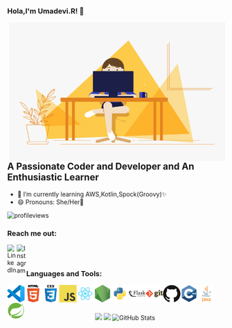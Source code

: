 ### Hola,I'm Umadevi.R! 👋

<img align="right" alt="GIF" src="https://github.com/Umadevi-R/Umadevi-R/blob/master/me.gif?raw=true" width="500" height="320" />


## A Passionate Coder and Developer and An Enthusiastic Learner
- 🌱 I’m currently learning AWS,Kotlin,Spock(Groovy)✨
- 😄 Pronouns: She/Her🤩

<img src="https://komarev.com/ghpvc/?username=Umadevi-R" alt="profileviews" />

### Reach me out:
[<img align="left" alt="LinkedIn" width="22px" src="https://cdn.jsdelivr.net/npm/simple-icons@v3/icons/linkedin.svg" />](https://www.linkedin.com/in/umadevi-r-11654b171/)
[<img align="left" alt="Instagram" width="22px" src="https://cdn.jsdelivr.net/npm/simple-icons@5.4.0/icons/instagram.svg" />](https://www.instagram.com/umadeviraajkumar/)

<br /><br/>

### Languages and Tools:
<div>
<img align="left" alt="Visual Studio Code" width="40px" src="https://raw.githubusercontent.com/github/explore/80688e429a7d4ef2fca1e82350fe8e3517d3494d/topics/visual-studio-code/visual-studio-code.png" />
<img align="left" alt="HTML5" width="40px" src="https://raw.githubusercontent.com/github/explore/80688e429a7d4ef2fca1e82350fe8e3517d3494d/topics/html/html.png" />
<img align="left" alt="CSS3" width="40px" src="https://raw.githubusercontent.com/github/explore/80688e429a7d4ef2fca1e82350fe8e3517d3494d/topics/css/css.png" />
<img align="left" alt="JavaScript" width="40px" src="https://raw.githubusercontent.com/github/explore/80688e429a7d4ef2fca1e82350fe8e3517d3494d/topics/javascript/javascript.png" />
<img align="left" alt="React" width="40px" src="https://raw.githubusercontent.com/github/explore/80688e429a7d4ef2fca1e82350fe8e3517d3494d/topics/react/react.png" />
<img align="left" alt="Node.js" width="40px" src="https://raw.githubusercontent.com/github/explore/80688e429a7d4ef2fca1e82350fe8e3517d3494d/topics/nodejs/nodejs.png" />
<img align="left" alt="python" width="40px" src="https://raw.githubusercontent.com/github/explore/80688e429a7d4ef2fca1e82350fe8e3517d3494d/topics/python/python.png" />
<img align="left" alt="flask" width="40px" src="https://raw.githubusercontent.com/github/explore/80688e429a7d4ef2fca1e82350fe8e3517d3494d/topics/flask/flask.png" />
<img align="left" alt="Git" width="40px" src="https://raw.githubusercontent.com/github/explore/80688e429a7d4ef2fca1e82350fe8e3517d3494d/topics/git/git.png" />
<img align="left" alt="GitHub" width="40px" src="https://raw.githubusercontent.com/github/explore/78df643247d429f6cc873026c0622819ad797942/topics/github/github.png" />
 <img align="left" alt="C++" width="40px" src="https://raw.githubusercontent.com/github/explore/80688e429a7d4ef2fca1e82350fe8e3517d3494d/topics/cpp/cpp.png" />
 <img align="left" alt="Java" width="40px" src="https://raw.githubusercontent.com/github/explore/80688e429a7d4ef2fca1e82350fe8e3517d3494d/topics/java/java.png" />
 <img align="left" alt="Spring" width="40px" src="https://raw.githubusercontent.com/github/explore/80688e429a7d4ef2fca1e82350fe8e3517d3494d/topics/spring-boot/spring-boot.png" />
</div>
<br/><br/><br/>
 <p align="center">
  <img src="https://github-readme-stats.vercel.app/api?username=Umadevi-R&show_icons=true&theme=radical" height="170px">
  <img src="https://github-readme-stats.vercel.app/api/top-langs/?username=Umadevi-R&langs_count=10&layout=compact&theme=radical" height="170px">
  <img src="https://github-readme-streak-stats.herokuapp.com/?user=Umadevi-R" alt="GitHub Stats" /> <br/><br/>
</p>
